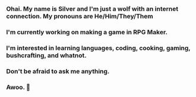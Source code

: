 ### Ohai. My name is Silver and I'm just a wolf with an internet connection. My pronouns are He/Him/They/Them
### I'm currently working on making a game in RPG Maker.
### I'm interested in learning languages, coding, cooking, gaming, bushcrafting, and whatnot.
### Don't be afraid to ask me anything.
### Awoo. 🐺

<!--
**Silverwolfxp/Silverwolfxp** is a ✨ _special_ ✨ repository because its `README.md` (this file) appears on your GitHub profile.

Here are some ideas to get you started:

- 🔭 I’m currently working on ...
- 🌱 I’m currently learning ...
- 👯 I’m looking to collaborate on ...
- 🤔 I’m looking for help with ...
- 💬 Ask me about ...
- 📫 How to reach me: ...
- 😄 Pronouns: ...
- ⚡ Fun fact: ...
-->
